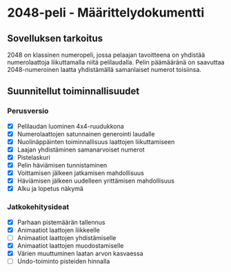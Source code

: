 # 2048-peli - Määrittelydokumentti

## Sovelluksen tarkoitus

2048 on klassinen numeropeli, jossa pelaajan tavoitteena on yhdistää numerolaattoja liikuttamalla niitä pelilaudalla. Pelin päämääränä on saavuttaa 2048-numeroinen laatta yhdistämällä samanlaiset numerot toisiinsa.

## Suunnitellut toiminnallisuudet

### Perusversio
- [x] Pelilaudan luominen 4x4-ruudukkona
- [x] Numerolaattojen satunnainen generointi laudalle
- [x] Nuolinäppäinten toiminnallisuus laattojen liikuttamiseen
- [x] Laajan yhdistäminen samanarvoiset numerot
- [x] Pistelaskuri
- [x] Pelin häviämisen tunnistaminen
- [x] Voittamisen jälkeen jatkamisen mahdollisuus
- [x] Häviämisen jälkeen uudelleen yrittämisen mahdollisuus
- [x] Alku ja lopetus näkymä

### Jatkokehitysideat
- [x] Parhaan pistemäärän tallennus
- [x] Animaatiot laattojen liikkeelle
- [ ] Animaatiot laattojen yhdistämiselle
- [x] Animaatiot laattojen muodostamiselle
- [x] Värien muuttuminen laatan arvon kasvaessa
- [ ] Undo-toiminto pisteiden hinnalla
